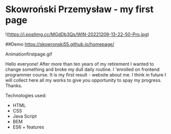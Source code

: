 # Skowroński Przemysław - my first page

!(https://i.postimg.cc/MGdDb3Qs/WIN-20221209-13-22-50-Pro.jpg)

##Demo
https://skowronski55.github.io/homepage/

Animationfirstpage.gif

Hello everyone! After more than ten years of my retirement I wanted to change something and broke my dull daily routine. I 'enrolled on frontend programmer course. It is my first result - website about me. I think in future I will collect here all my works to give you opportunity to spay my progress. Thanks.

Technologies used:
- HTML
- CSS
- Java Script
- BEM
- ES6 + features

